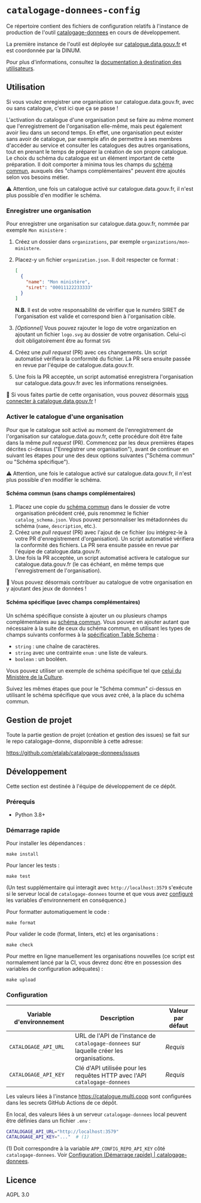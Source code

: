 # `catalogage-donnees-config`

Ce répertoire contient des fichiers de configuration relatifs à l'instance de production de l'outil [catalogage-donnees](https://github.com/etalab/catalogage-donnees) en cours de développement.

La première instance de l'outil est déployée sur [catalogue.data.gouv.fr](https://catalogue.data.gouv.fr) et est coordonnée par la DINUM.

Pour plus d'informations, consultez la [documentation à destination des utilisateurs](https://github.com/etalab/catalogage-donnees/wiki/Documentation-%C3%A0-destination-des-utilisateurs).

## Utilisation

Si vous voulez enregistrer une organisation sur catalogue.data.gouv.fr, avec ou sans catalogue, c'est ici que ça se passe !

L'activation du catalogue d'une organisation peut se faire au même moment que l'enregistrement de l'organisation elle-même, mais peut également avoir lieu dans un second temps. En effet, une organisation peut exister sans avoir de catalogue, par exemple afin de permettre à ses membres d'accéder au service et consulter les catalogues des autres organisations, tout en prenant le temps de préparer la création de son propre catalogue. Le choix du schéma du catalogue est un élément important de cette préparation. Il doit comporter à minima tous les champs du [schéma commun](https://github.com/etalab/schema-catalogue-donnees), auxquels des "champs complémentaires" peuvent être ajoutés selon vos besoins métier.

:warning: Attention, une fois un catalogue activé sur catalogue.data.gouv.fr, il n'est plus possible d'en modifier le schéma.

### Enregistrer une organisation

Pour enregistrer une organisation sur catalogue.data.gouv.fr, nommée par exemple `Mon ministère` :

1. Créez un dossier dans `organizations`, par exemple `organizations/mon-ministere`.
2. Placez-y un fichier `organization.json`. Il doit respecter ce format :

   ```json
   [
     {
       "name": "Mon ministère",
       "siret": "00011122233333"
     }
   ]
   ```

   **N.B.** Il est de votre responsabilité de vérifier que le numéro SIRET de l'organisation est valide et correspond bien à l'organisation cible.
4. *[Optionnel]* Vous pouvez rajouter le logo de votre organization en ajoutant un fichier `logo.svg` au dossier de votre organisation. Celui-ci doit obligatoirement être au format `SVG`

3. Créez une _pull request_ (PR) avec ces changements. Un script automatisé vérifiera la conformité du fichier. La PR sera ensuite passée en revue par l'équipe de catalogue.data.gouv.fr.
4. Une fois la PR acceptée, un script automatisé enregistrera l'organisation sur catalogue.data.gouv.fr avec les informations renseignées.

:tada: Si vous faites partie de cette organisation, vous pouvez désormais [vous connecter à catalogue.data.gouv.fr](https://github.com/etalab/catalogage-donnees/wiki/Documentation-%C3%A0-destination-des-utilisateurs#comment-se-connecter-%C3%A0-cataloguedatagouvfr-) !

### Activer le catalogue d'une organisation

Pour que le catalogue soit activé au moment de l'enregistrement de l'organisation sur catalogue.data.gouv.fr, cette procédure doit être faite dans la même _pull request_ (PR). Commencez par les deux premières étapes décrites ci-dessus ("Enregistrer une organisation"), avant de continuer en suivant les étapes pour une des deux options suivantes ("Schéma commun" ou "Schéma spécifique").

:warning: Attention, une fois le catalogue activé sur catalogue.data.gouv.fr, il n'est plus possible d'en modifier le schéma.

#### Schéma commun (sans champs complémentaires)

1. Placez une copie du [schéma commun](https://github.com/etalab/schema-catalogue-donnees/blob/v0.3.0/schema.json) dans le dossier de votre organisation précédent créé, puis renommez le fichier `catalog_schema.json`. Vous pouvez personnaliser les métadonnées du schéma (`name`, `description`, etc.).
2. Créez une _pull request_ (PR) avec l'ajout de ce fichier (ou intégrez-le à votre PR d'enregistrement d'organisation). Un script automatisé vérifiera la conformité des fichiers. La PR sera ensuite passée en revue par l'équipe de catalogue.data.gouv.fr.
3. Une fois la PR acceptée, un script automatisé activera le catalogue sur catalogue.data.gouv.fr (le cas échéant, en même temps que l'enregistrement de l'organisation).

:tada: Vous pouvez désormais contribuer au catalogue de votre organisation en y ajoutant des jeux de données !

#### Schéma spécifique (avec champs complémentaires)

Un schéma spécifique consiste à ajouter un ou plusieurs champs complémentaires au [schéma commun](https://github.com/etalab/schema-catalogue-donnees). Vous pouvez en ajouter autant que nécessaire à la suite de ceux du schéma commun, en utilisant les types de champs suivants conformes à la [spécification Table Schema](https://specs.frictionlessdata.io/table-schema/) :

- `string` : une chaîne de caractères.
- `string` avec une contrainte `enum` : une liste de valeurs.
- `boolean` : un booléen.

Vous pouvez utiliser un exemple de schéma spécifique tel que [celui du Ministère de la Culture](https://github.com/etalab/catalogage-donnees-config/blob/main/organizations/culture/catalog_schema.json).

Suivez les mêmes étapes que pour le "Schéma commun" ci-dessus en utilisant le schéma spécifique que vous avez créé, à la place du schéma commun.

## Gestion de projet

Toute la partie gestion de projet (création et gestion des issues) se fait sur le repo catalogage-donne, disponnible à cette adresse:

https://github.com/etalab/catalogage-donnees/issues

## Développement

Cette section est destinée à l'équipe de développement de ce dépôt.

### Prérequis

- Python 3.8+

### Démarrage rapide

Pour installer les dépendances :

```
make install
```

Pour lancer les tests :

```
make test
```

(Un test supplémentaire qui interagit avec `http://localhost:3579` s'exécute si le serveur local de `catalogage-donnees` tourne et que vous avez [configuré](#configuration) les variables d'environnement en conséquence.)

Pour formatter automatiquement le code :

```
make format
```

Pour valider le code (format, linters, etc) et les organisations :

```
make check
```

Pour mettre en ligne manuellement les organisations nouvelles (ce script est normalement lancé par la CI, vous devrez donc être en possession des variables de configuration adéquates) :

```
make upload
```

### Configuration

| Variable d'environnement | Description                                                                              | Valeur par défaut |
| ------------------------ | ---------------------------------------------------------------------------------------- | ----------------- |
| `CATALOGAGE_API_URL`     | URL de l'API de l'instance de `catalogage-donnees` sur laquelle créer les organisations. | _Requis_          |
| `CATALOGAGE_API_KEY`     | Clé d'API utilisée pour les requêtes HTTP avec l'API `catalogage-donnees`                | _Requis_          |

Les valeurs liées à l'instance https://catalogue.multi.coop sont configurées dans les secrets GitHub Actions de ce dépôt.

En local, des valeurs liées à un serveur `catalogage-donnees` local peuvent être définies dans un fichier `.env` :

```bash
CATALOGAGE_API_URL="http://localhost:3579"
CATALOGAGE_API_KEY="..."  # (1)
```

(1) Doit correspondre à la variable `APP_CONFIG_REPO_API_KEY` côté `catalogage-donnees`. Voir [Configuration (Démarrage rapide) | catalogage-donnees](https://github.com/etalab/catalogage-donnees/blob/6d2c8d9de5069d40fa515d11782ddc66a1026de7/docs/fr/demarrage.md#configuration).

## Licence

AGPL 3.0
